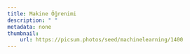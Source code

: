 ```yaml
---
title: Makine Öğrenimi
description: " "
metadata: none
thumbnail: 
    url: https://picsum.photos/seed/machinelearning/1400
---
```

